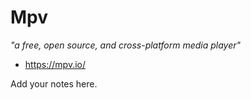 # Mpv

_"a free, open source, and cross-platform media player"_

* https://mpv.io/

Add your notes here.
